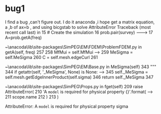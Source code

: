 # bug1
I find a bug ,can't figure out. I do it anaconda ,i hope get a matrix  equation,  a ,b of ax=b  , and using bicgstab  to solve 
AttributeError                            Traceback (most recent call last)
<ipython-input-31-611df0af4a77> in <module>
     15 # Create the simulation
     16 prob.pair(survey)
---> 17 A=prob.getA(freq)

~\anacoda\lib\site-packages\SimPEG\EM\FDEM\ProblemFDEM.py in getA(self, freq)
    257 
    258         MfMui = self.MfMui
--> 259         MeSigma = self.MeSigma
    260         C = self.mesh.edgeCurl
    261 

~\anacoda\lib\site-packages\SimPEG\EM\Base.py in MeSigma(self)
    343         """
    344         if getattr(self, '_MeSigma', None) is None:
--> 345             self._MeSigma = self.mesh.getEdgeInnerProduct(self.sigma)
    346         return self._MeSigma
    347 

~\anacoda\lib\site-packages\SimPEG\Props.py in fget(self)
    209                 raise AttributeError(
    210                     'A `model` is required for physical property {}'.format(
--> 211                         scope.name
    212                     )
    213                 )

AttributeError: A `model` is required for physical property sigma
